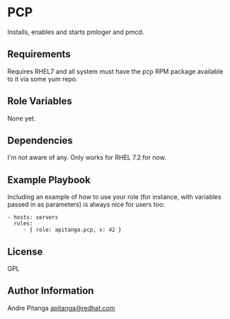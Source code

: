 PCP
===

Installs, enables and starts pmloger and pmcd.

Requirements
------------

Requires RHEL7 and all system must have the pcp RPM package available to it via some yum repo.

Role Variables
--------------

None yet.

Dependencies
------------

I'm not aware of any. Only works for RHEL 7.2 for now.


Example Playbook
----------------

Including an example of how to use your role (for instance, with variables passed in as parameters) is always nice for users too:

    - hosts: servers
      roles:
         - { role: apitanga.pcp, x: 42 }

License
-------

GPL


Author Information
------------------

Andre Pitanga <apitanga@redhat.com>

